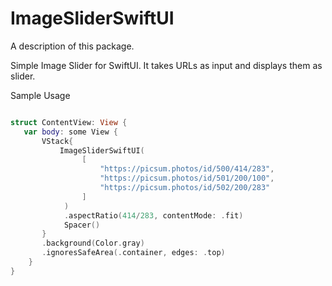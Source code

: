 # ImageSliderSwiftUI

A description of this package.

Simple Image Slider for SwiftUI. It takes URLs as input and displays them as slider.

Sample Usage 

```swift

struct ContentView: View {
   var body: some View {
       VStack{
           ImageSliderSwiftUI(
                [   
                    "https://picsum.photos/id/500/414/283",
                    "https://picsum.photos/id/501/200/100",
                    "https://picsum.photos/id/502/200/283"
                ]
            )
            .aspectRatio(414/283, contentMode: .fit)
            Spacer()
       }
       .background(Color.gray)
       .ignoresSafeArea(.container, edges: .top)
    }
}

```

